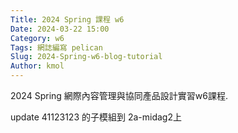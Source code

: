 ```yaml
---
Title: 2024 Spring 課程 w6
Date: 2024-03-22 15:00
Category: w6
Tags: 網誌編寫 pelican
Slug: 2024-Spring-w6-blog-tutorial
Author: kmol
---
```


2024 Spring 網際內容管理與協同產品設計實習w6課程.

<!-- PELICAN_END_SUMMARY -->

update 41123123 的子模組到 2a-midag2上
